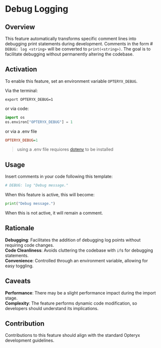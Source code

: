 # Debug Logging

## Overview
This feature automatically transforms specific comment lines into debugging print statements during development. Comments in the form # `DEBUG: log <string>` will be converted to `print(<string>)`. The goal is to facilitate debugging without permanently altering the codebase.

## Activation

To enable this feature, set an environment variable `OPTERYX_DEBUG`.

Via the terminal:
~~~console
export OPTERYX_DEBUG=1
~~~

or via code:
~~~python
import os
os.environ["OPTERYX_DEBUG"] = 1
~~~

or via a .env file
~~~ini
OPTERYX_DEBUG=1
~~~
> using a .env file requiores [dotenv](https://pypi.org/project/python-dotenv/) to be installed

## Usage
Insert comments in your code following this template:

~~~python
# DEBUG: log "Debug message."
~~~

When this feature is active, this will become:

~~~python
print("Debug message.")
~~~

When this is not active, it will remain a comment.

## Rationale

**Debugging**: Facilitates the addition of debugging log points without requiring code changes.   
**Code Cleanliness**: Avoids cluttering the codebase with `if`s for debugging statements.   
**Convenience**: Controlled through an environment variable, allowing for easy toggling.

## Caveats

**Performance**: There may be a slight performance impact during the import stage.   
**Complexity**: The feature performs dynamic code modification, so developers should understand its implications.

## Contribution

Contributions to this feature should align with the standard Opteryx development guidelines.